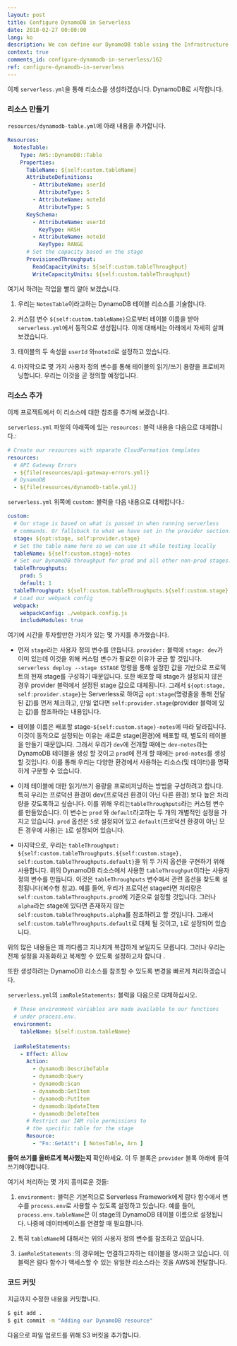 ```yaml
---
layout: post
title: Configure DynamoDB in Serverless
date: 2018-02-27 00:00:00
lang: ko
description: We can define our DynamoDB table using the Infrastructure as Code pattern by using CloudFormation in our serverless.yml. We are going to define the AttributeDefinitions, KeySchema, and ProvisionedThroughput.
context: true
comments_id: configure-dynamodb-in-serverless/162
ref: configure-dynamodb-in-serverless
---
```


이제 `serverless.yml`을 통해 리소스를 생성하겠습니다. DynamoDB로 시작합니다.

### 리소스 만들기

<img class="code-marker" src="/assets/s.png" />`resources/dynamodb-table.yml`에 아래 내용을 추가합니다.

``` yml
Resources:
  NotesTable:
    Type: AWS::DynamoDB::Table
    Properties:
      TableName: ${self:custom.tableName}
      AttributeDefinitions:
        - AttributeName: userId
          AttributeType: S
        - AttributeName: noteId
          AttributeType: S
      KeySchema:
        - AttributeName: userId
          KeyType: HASH
        - AttributeName: noteId
          KeyType: RANGE
      # Set the capacity based on the stage
      ProvisionedThroughput:
        ReadCapacityUnits: ${self:custom.tableThroughput}
        WriteCapacityUnits: ${self:custom.tableThroughput}
```

여기서 하려는 작업을 빨리 알아 보겠습니다.

1. 우리는 `NotesTable`이라고하는 DynamoDB 테이블 리소스를 기술합니다.

2. 커스텀 변수 `${self:custom.tableName}`으로부터 테이블 이름을 받아 `serverless.yml`에서 동적으로 생성됩니다. 이에 대해서는 아래에서 자세히 살펴 보겠습니다.

3. 테이블의 두 속성을 `userId` 와`noteId`로 설정하고 있습니다.

4. 마지막으로 몇 가지 사용자 정의 변수를 통해 테이블의 읽기/쓰기 용량을 프로비저닝합니다. 우리는 이것을 곧 정의할 예정입니다.

### 리소스 추가

이제 프로젝트에서 이 리소스에 대한 참조를 추가해 보겠습니다.

<img class="code-marker" src="/assets/s.png" />`serverless.yml` 파일의 아래쪽에 있는 `resources:` 블럭 내용을 다음으로 대체합니다.:

``` yml
# Create our resources with separate CloudFormation templates
resources:
  # API Gateway Errors
  - ${file(resources/api-gateway-errors.yml)}
  # DynamoDB
  - ${file(resources/dynamodb-table.yml)}
```

<img class="code-marker" src="/assets/s.png" />`serverless.yml` 위쪽에 `custom:` 블럭을 다음 내용으로 대체합니다.:

``` yml
custom:
  # Our stage is based on what is passed in when running serverless
  # commands. Or fallsback to what we have set in the provider section.
  stage: ${opt:stage, self:provider.stage}
  # Set the table name here so we can use it while testing locally
  tableName: ${self:custom.stage}-notes
  # Set our DynamoDB throughput for prod and all other non-prod stages.
  tableThroughputs:
    prod: 5
    default: 1
  tableThroughput: ${self:custom.tableThroughputs.${self:custom.stage}, self:custom.tableThroughputs.default}
  # Load our webpack config
  webpack:
    webpackConfig: ./webpack.config.js
    includeModules: true
```

여기에 시간을 투자할만한 가치가 있는 몇 가지를 추가했습니다.

- 먼저 `stage`라는 사용자 정의 변수를 만듭니다. `provider:` 블럭에 `stage: dev`가 이미 있는데 이것을 위해 커스텀 변수가 필요한 이유가 궁금 할 것입니다. `serverless deploy --stage $STAGE` 명령을 통해 설정한 값을 기반으로 프로젝트의 현재 stage를 구성하기 때문입니다. 또한 배포할 때 stage가 설정되지 않은 경우 provider 블럭에서 설정된 stage 값으로 대체됩니다. 그래서 `${opt:stage, self:provider.stage}`는 Serverless로 하여금 `opt:stage`(명령줄을 통해 전달된 값)를 먼저 체크하고, 만일 없다면 `self:provider.stage`(provider 블럭에 있는 값)를 참조하라는 내용입니다.

- 테이블 이름은 배포할 stage-`${self:custom.stage}-notes`에 따라 달라집니다. 이것이 동적으로 설정되는 이유는 새로운 stage(환경)에 배포할 때, 별도의 테이블을 만들기 때문입니다. 그래서 우리가 `dev`에 전개할 때에는 `dev-notes`라는 DynamoDB 테이블을 생성 할 것이고 `prod`에 전개 할 때에는 `prod-notes`를 생성할 것입니다. 이를 통해 우리는 다양한 환경에서 사용하는 리소스(및 데이터)를 명확하게 구분할 수 있습니다.

- 이제 테이블에 대한 읽기/쓰기 용량을 프로비저닝하는 방법을 구성하려고 합니다. 특히 우리는 프로덕션 환경이 dev(프로덕션 환경이 아닌 다른 환경) 보다 높은 처리량을 갖도록하고 싶습니다. 이를 위해 우리는`tableThroughputs`라는 커스텀 변수를 만들었습니다. 이 변수는 `prod` 와 `default`라고하는 두 개의 개별적인 설정을 가지고 있습니다. `prod` 옵션은 `5`로 설정되어 있고 `default`(프로덕션 환경이 아닌 모든 경우에 사용)는 `1`로 설정되어 있습니다.

- 마지막으로, 우리는 `tableThroughput: ${self:custom.tableThroughputs.${self:custom.stage}, self:custom.tableThroughputs.default}`을 위 두 가지 옵션을 구현하기 위해 사용합니다. 위의 DynamoDB 리소스에서 사용한 `tableThroughput`이라는 사용자 정의 변수를 만듭니다. 이것은 `tableThroughputs` 변수에서 관련 옵션을 찾도록 설정됩니다(복수형 참고). 예를 들어, 우리가 프로덕션 stage라면 처리량은 `self:custom.tableThroughputs.prod`에 기준으로 설정할 것입니다. 그러나 `alpha`라는 stage에 있다면 존재하지 않는 `self:custom.tableThroughputs.alpha`를 참조하려고 할 것입니다. 그래서 `self:custom.tableThroughputs.default`로 대체 될 것이고, `1`로 설정되어 있습니다.

위의 많은 내용들은 꽤 까다롭고 지나치게 복잡하게 보일지도 모릅니다. 그러나 우리는 전체 설정을 자동화하고 복제할 수 있도록 설정하고자 합니다 .

또한 생성하려는 DynamoDB 리소스를 참조할 수 있도록 변경을 빠르게 처리하겠습니다.

<img class="code-marker" src="/assets/s.png" />`serverless.yml`의 `iamRoleStatements:` 블럭을 다음으로 대체하십시오.

``` yml
  # These environment variables are made available to our functions
  # under process.env.
  environment:
    tableName: ${self:custom.tableName}

  iamRoleStatements:
    - Effect: Allow
      Action:
        - dynamodb:DescribeTable
        - dynamodb:Query
        - dynamodb:Scan
        - dynamodb:GetItem
        - dynamodb:PutItem
        - dynamodb:UpdateItem
        - dynamodb:DeleteItem
      # Restrict our IAM role permissions to
      # the specific table for the stage
      Resource:
        - "Fn::GetAtt": [ NotesTable, Arn ]
```

**들여 쓰기를 올바르게 복사했는지** 확인하세요. 이 두 블록은 `provider` 블록 아래에 들여 쓰기해야합니다.

여기서 처리하는 몇 가지 흥미로운 것들:

1. `environment:` 블럭은 기본적으로 Serverless Framework에게 람다 함수에서 변수를 `process.env`로 사용할 수 있도록 설정하고 있습니다. 예를 들어, `process.env.tableName`은 이 stage의 DynamoDB 테이블 이름으로 설정됩니다. 나중에 데이터베이스를 연결할 때 필요합니다.

2. 특히 `tableName`에 대해서는 위의 사용자 정의 변수를 참조하고 있습니다.

3. `iamRoleStatements:`의 경우에는 연결하고자하는 테이블을 명시하고 있습니다. 이 블럭은 람다 함수가 액세스할 수 있는 유일한 리소스라는 것을 AWS에 전달합니다.

### 코드 커밋 


<img class="code-marker" src="/assets/s.png" />지금까지 수정한 내용을 커밋합니다.

``` bash
$ git add .
$ git commit -m "Adding our DynamoDB resource"
```

다음으로 파일 업로드를 위해 S3 버킷을 추가합니다.
